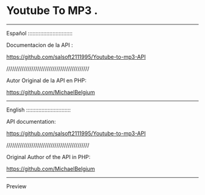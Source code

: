 # Youtube To MP3 . 
--------

Español :::::::::::::::::::::::::::::

Documentacion de la API : 

https://github.com/salsoft2111995/Youtube-to-mp3-API

///////////////////////////////////////////

Autor Original de la API en PHP:

https://github.com/MichaelBelgium

---------------------------------------------------

English :::::::::::::::::::::::::::::

API documentation:

https://github.com/salsoft2111995/Youtube-to-mp3-API

///////////////////////////////////////////

Original Author of the API in PHP:

https://github.com/MichaelBelgium

---------------------------------------------------

Preview






